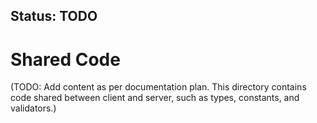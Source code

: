 ## Status: TODO

# Shared Code

(TODO: Add content as per documentation plan. This directory contains code shared between client and server, such as types, constants, and validators.)
